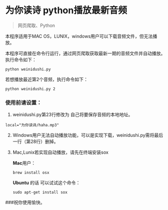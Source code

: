 # 为你读诗 python播放最新音频
> 网页爬取、Python

本程序适用于MAC OS，LUNIX，windows用户可以下载音频文件，但无法播放。

本程序可直接在命令行运行，通过网页爬取获取最新一期的音频文件并自动播放。执行命令如下：

`python weinidushi.py`

若想播放最近第2个音频，执行命令如下：

`python weinidushi.py 2`

### 使用前请设置：
1. weinidushi.py第23行修改为 自己将要保存音频的本地地址。

`local="为你读诗/haha.mp3"`

2. Windows用户无法自动播放功能，可以是实现下载，weinidushi.py需将最后一行（第28行）删掉。

3. Mac,Lunix若实现自动播放，请先在终端安装sox
    
    **Mac**用户：

    `brew install osx`

   **Ubuntu** 的话 可以试试这个命令：

    `sudo apt-get install sox`
    
    
###祝你使用愉快。



